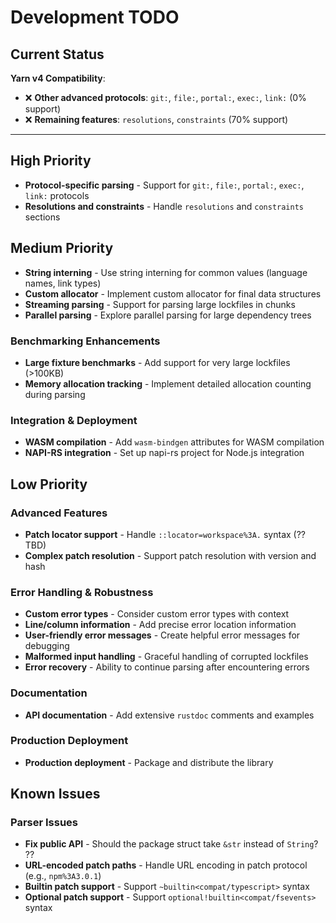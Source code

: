 # Development TODO

## Current Status

**Yarn v4 Compatibility**:

- ❌ **Other advanced protocols**: `git:`, `file:`, `portal:`, `exec:`, `link:` (0% support)
- ❌ **Remaining features**: `resolutions`, `constraints` (70% support)

---

## High Priority

- **Protocol-specific parsing** - Support for `git:`, `file:`, `portal:`, `exec:`, `link:` protocols
- **Resolutions and constraints** - Handle `resolutions` and `constraints` sections

## Medium Priority

- **String interning** - Use string interning for common values (language names, link types)
- **Custom allocator** - Implement custom allocator for final data structures
- **Streaming parsing** - Support for parsing large lockfiles in chunks
- **Parallel parsing** - Explore parallel parsing for large dependency trees

### Benchmarking Enhancements

- **Large fixture benchmarks** - Add support for very large lockfiles (>100KB)
- **Memory allocation tracking** - Implement detailed allocation counting during parsing

### Integration & Deployment

- **WASM compilation** - Add `wasm-bindgen` attributes for WASM compilation
- **NAPI-RS integration** - Set up napi-rs project for Node.js integration

## Low Priority

### Advanced Features

- **Patch locator support** - Handle `::locator=workspace%3A.` syntax (??TBD)
- **Complex patch resolution** - Support patch resolution with version and hash

### Error Handling & Robustness

- **Custom error types** - Consider custom error types with context
- **Line/column information** - Add precise error location information
- **User-friendly error messages** - Create helpful error messages for debugging
- **Malformed input handling** - Graceful handling of corrupted lockfiles
- **Error recovery** - Ability to continue parsing after encountering errors

### Documentation

- **API documentation** - Add extensive `rustdoc` comments and examples

### Production Deployment

- **Production deployment** - Package and distribute the library

## Known Issues

### Parser Issues

- **Fix public API** - Should the package struct take `&str` instead of `String`? ??
- **URL-encoded patch paths** - Handle URL encoding in patch protocol (e.g., `npm%3A3.0.1`)
- **Builtin patch support** - Support `~builtin<compat/typescript>` syntax
- **Optional patch support** - Support `optional!builtin<compat/fsevents>` syntax
